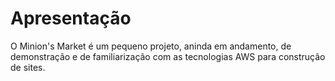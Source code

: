 # Apresentação
O Minion's Market é um pequeno projeto, aninda em andamento, de demonstração e de familiarização com as tecnologias AWS para construção de sites.
